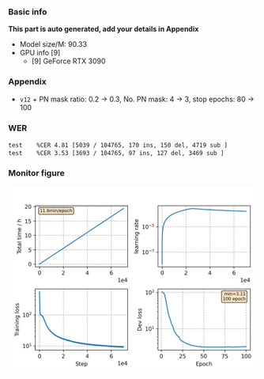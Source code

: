 ### Basic info

**This part is auto generated, add your details in Appendix**

* Model size/M: 90.33
* GPU info \[9\]
  * \[9\] GeForce RTX 3090

### Appendix

* `v12` + PN mask ratio: 0.2 -> 0.3, No. PN mask: 4 -> 3, stop epochs: 80 -> 100

### WER
```
test    %CER 4.81 [5039 / 104765, 170 ins, 150 del, 4719 sub ]
test    %CER 3.53 [3693 / 104765, 97 ins, 127 del, 3469 sub ]
```

### Monitor figure
![monitor](./monitor.png)
